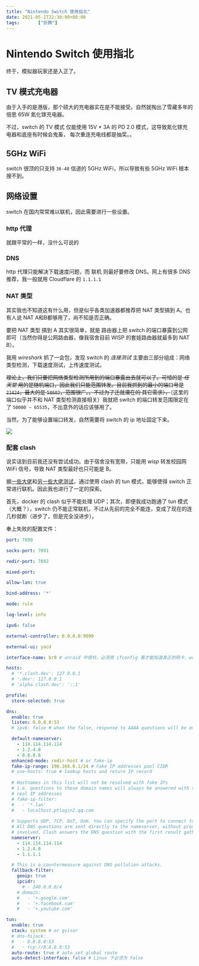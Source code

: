 ```yaml
---
title: "Nintendo Switch 使用指北"
date: 2021-05-1T22:30:00+08:00
tags:		["折腾"]
---
```


# Nintendo Switch 使用指北

终于，模拟器玩家还是入正了。

## TV 模式充电器

由于入手的是港版，那个硕大的充电器实在是不能接受。自然就掏出了雪藏多年的倍思 65W 氮化镓充电器。

不过，switch 的 TV 模式 仅能使用 15V * 3A 的 PD 2.0 模式，这导致氮化镓充电器和底座有时候会鬼畜，
每次重连充电线都是抽奖。。

## 5GHz WiFi

switch 很顶的只支持 `36-48` 信道的 5GHz WiFi，所以导致有些 5GHz WiFi 根本搜不到。

## 网络设置

switch 在国内常常难以联机，因此需要进行一些设置。

### http 代理

就跟平常的一样，没什么可说的

### DNS

http 代理只能解决下载速度问题，而 联机 则最好要修改 DNS。网上有很多 DNS 推荐，我一般就用 Cloudflare 的 `1.1.1.1`

### NAT 类型

其实我也不知道这有什么用，但是似乎各类加速器都推荐把 NAT 类型搞到 A。也有人说 NAT A和B都够用了，尚不知是否正确。

要把 NAT 类型 搞到 A 其实很简单，就是 路由器上把 switch 的端口暴露到公网即可（当然你得是公网路由器，像我宿舍目前 WISP 的套娃路由器就最多到 NAT B）。

我用 *wireshark* 抓了一会包，发现 switch 的 *连接测试* 主要由三部分组成：网络类型检测，下载速度测试，上传速度测试。

~~理论上，我们只要把网络类型检测所用到的端口暴露出去就可以了。可惜的是 *任天堂* 用的是随机端口，因此我们只能范围转发。目前我抓到的最小的端口号是 `21424`，最大的是 `58603`，范围很广。。不过为了迁就潜在的 其它需求），~~（这里的端口似乎并不和 NAT 类型检测直接相关）我就把 switch 的端口转发范围限定在了 `50000 ~ 65535`，不出意外的话应该够用了。

当然，为了能够设置端口转发，自然需要将 switch 的 ip 地址固定下来。

![](network.jpg)

### 配套 clash

说实话到目前我还没有尝试成功。由于宿舍没有宽带，只能用 *wisp* 转发校园网 WiFi 信号，导致 NAT 类型最好也只可能是 B。

据[一些大佬](https://github.com/Dreamacro/clash/issues/971)和[另一些大佬测试](https://github.com/vernesong/OpenClash/issues/522)，通过使用 clash 的 tun 模式，能够使得 switch 正常进行联机。因此我也进行了一定的探索。

首先，docker 的 clash 似乎不能处理 UDP；其次，即便我成功跑通了 tun 模式（大概？），switch 仍不能正常联机，不过从先前的完全不能连，变成了现在的连几秒就断（进步了，但是完全没进步）。

奉上失败的配置文件：
```yaml
port: 7890

socks-port: 7891

redir-port: 7892

mixed-port: 

allow-lan: true

bind-address: '*'

mode: rule

log-level: info

ipv6: false

external-controller: 0.0.0.0:9090

external-ui: yacd

interface-name: br0 # unraid 中很坑，必须用 ifconfig 看才能知道真正的网卡，webui 上的是假的

hosts:
  # '*.clash.dev': 127.0.0.1
  # '.dev': 127.0.0.1
  # 'alpha.clash.dev': '::1'

profile:
  store-selected: true

dns:
  enable: true
  listen: 0.0.0.0:53
  # ipv6: false # when the false, response to AAAA questions will be empty

  default-nameserver:
    - 114.114.114.114
    - 1.2.4.8
    - 8.8.8.8
  enhanced-mode: redir-host # or fake-ip
  fake-ip-range: 198.168.0.1/24 # Fake IP addresses pool CIDR
  # use-hosts: true # lookup hosts and return IP record
  
  # Hostnames in this list will not be resolved with fake IPs
  # i.e. questions to these domain names will always be answered with their
  # real IP addresses
  # fake-ip-filter:
  #   - '*.lan'
  #   - localhost.ptlogin2.qq.com
  
  # Supports UDP, TCP, DoT, DoH. You can specify the port to connect to.
  # All DNS questions are sent directly to the nameserver, without proxies
  # involved. Clash answers the DNS question with the first result gathered.
  nameserver:
    - 114.114.114.114
    - 1.2.4.8
    - 1.1.1.1

  # This is a countermeasure against DNS pollution attacks.
  fallback-filter:
    geoip: true
    ipcidr:
      # - 240.0.0.0/4
    # domain:
    #   - '+.google.com'
    #   - '+.facebook.com'
    #   - '+.youtube.com'

tun:
  enable: true
  stack: system # or gvisor
  # dns-hijack:
  #   - 8.8.8.8:53
  #   - tcp://8.8.8.8:53
  auto-route: true # auto set global route
  auto-detect-interface: false # Linux 下必须为 false

```
